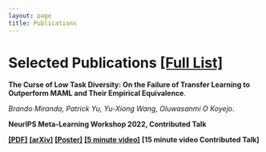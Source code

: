 ```yaml
---
layout: page
title: Publications
---
```


[//]: # (For now check [my Google Scholar profile]&#40;https://scholar.google.com/citations?user=_NQJoBkAAAAJ&hl=en&#41; and [my home page when I was at MIT's Center for Brain Minds & Machines]&#40;https://cbmm.mit.edu/about/people/miranda&#41;.)


# Selected Publications [ [Full List] ](https://scholar.google.com/citations?user=_NQJoBkAAAAJ&hl=en)

[//]: # (TODO put full list in my own website like Tony? perhaps not more work to manage)

**The Curse of Low Task Diversity: On the Failure of Transfer Learning to Outperform MAML and Their Empirical Equivalence**.

*Brando Miranda, Patrick Yu, Yu-Xiong Wang, Oluwasanmi O Koyejo*.

**NeurIPS Meta-Learning Workshop 2022, Contributed Talk**

[**[PDF]**](https://openreview.net/forum?id=Z75fwzPdty)
[**[arXiv]**](https://arxiv.org/abs/2208.01545) 
[**[Poster]**](professional_documents/Poster_Low_Diversity____NeurIPS_WS_2022__Draft_2_.pdf)
[**[5 minute video]**](https://youtu.be/mM5vllz1hPg)
**[15 minute video Contributed Talk]**